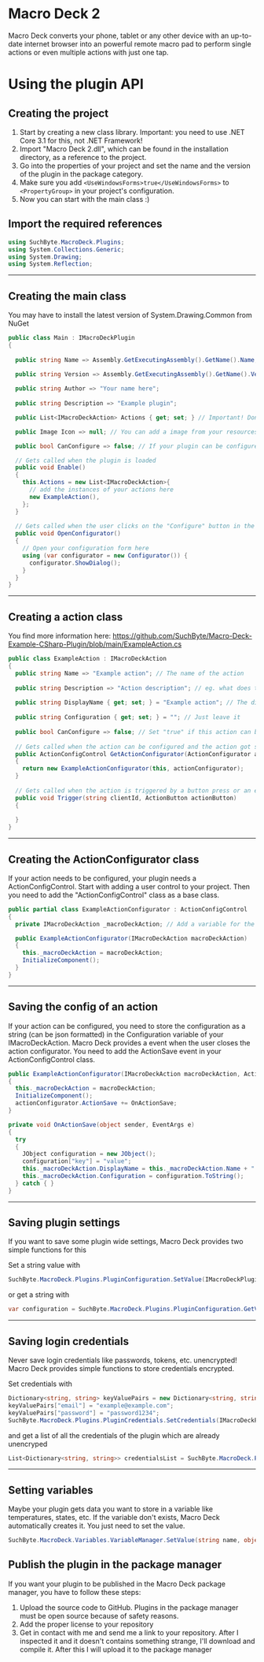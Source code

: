 # Macro Deck 2
Macro Deck converts your phone, tablet or any other device with an up-to-date internet browser into an powerful remote macro pad to perform single actions or even multiple actions with just one tap.

# Using the plugin API
## Creating the project
1. Start by creating a new class library. Important: you need to use .NET Core 3.1 for this, not .NET Framework!
2. Import "Macro Deck 2.dll", which can be found in the installation directory, as a reference to the project.
3. Go into the properties of your project and set the name and the version of the plugin in the package category.
4. Make sure you add `<UseWindowsForms>true</UseWindowsForms>` to `<PropertyGroup>` in your project's configuration.
5. Now you can start with the main class :)

## Import the required references
```c#
using SuchByte.MacroDeck.Plugins;
using System.Collections.Generic;
using System.Drawing;
using System.Reflection;
```
---
## Creating the main class
You may have to install the latest version of System.Drawing.Common from NuGet
```c#
public class Main : IMacroDeckPlugin
{
  
  public string Name => Assembly.GetExecutingAssembly().GetName().Name; // Important! Don't change

  public string Version => Assembly.GetExecutingAssembly().GetName().Version.ToString(); // Important! Don't change
  
  public string Author => "Your name here";
  
  public string Description => "Example plugin";

  public List<IMacroDeckAction> Actions { get; set; } // Important! Don't change

  public Image Icon => null; // You can add a image from your resources here

  public bool CanConfigure => false; // If your plugin can be configured, set to "true". It'll make the "Configure" button appear in the package manager

  // Gets called when the plugin is loaded
  public void Enable()
  {
    this.Actions = new List<IMacroDeckAction>{
      // add the instances of your actions here
      new ExampleAction(),
    };
  }
  
  // Gets called when the user clicks on the "Configure" button in the package manager
  public void OpenConfigurator()
  {
    // Open your configuration form here
    using (var configurator = new Configurator()) {
      configurator.ShowDialog();
    }
  }
}
```
---
## Creating a action class
You find more information here: https://github.com/SuchByte/Macro-Deck-Example-CSharp-Plugin/blob/main/ExampleAction.cs
```c#
public class ExampleAction : IMacroDeckAction
{
  public string Name => "Example action"; // The name of the action
  
  public string Description => "Action description"; // eg. what does this action do?
  
  public string DisplayName { get; set; } = "Example action"; // The display name of the action. Can be changed later based on configuration
  
  public string Configuration { get; set; } = ""; // Just leave it
  
  public bool CanConfigure => false; // Set "true" if this action can be configured. This will make the ActionConfigurator calling GetActionConfigurator();
  
  // Gets called when the action can be configured and the action got selected in the ActionSelector. You need to return a user control with the "ActionConfigControl" class as base class
  public ActionConfigControl GetActionConfigurator(ActionConfigurator actionConfigurator)
  {
    return new ExampleActionConfigurator(this, actionConfigurator);
  }
  
  // Gets called when the action is triggered by a button press or an event
  public void Trigger(string clientId, ActionButton actionButton)
  {
    
  }
}
```
---
## Creating the ActionConfigurator class
If your action needs to be configured, your plugin needs a ActionConfigControl. Start with adding a user control to your project. Then you need to add the "ActionConfigControl" class as a base class.
```c#
public partial class ExampleActionConfigurator : ActionConfigControl
{
  private IMacroDeckAction _macroDeckAction; // Add a variable for the instance of your action to get access to the Configuration etc.

  public ExampleActionConfigurator(IMacroDeckAction macroDeckAction)
  {
    this._macroDeckAction = macroDeckAction;
    InitializeComponent();
  }
}

```
---
## Saving the config of an action
If your action can be configured, you need to store the configuration as a string (can be json formatted) in the Configuration variable of your IMacroDeckAction. Macro Deck provides a event when the user closes the action configurator. You need to add the ActionSave event in your ActionConfigControl class.
```c#
public ExampleActionConfigurator(IMacroDeckAction macroDeckAction, ActionConfigurator actionConfigurator)
{
  this._macroDeckAction = macroDeckAction;
  InitializeComponent();
  actionConfigurator.ActionSave += OnActionSave;
}

private void OnActionSave(object sender, EventArgs e)
{
  try
  {
    JObject configuration = new JObject();
    configuration["key"] = "value";
    this._macroDeckAction.DisplayName = this._macroDeckAction.Name + " -> " + configuration["key"].toString();
    this._macroDeckAction.Configuration = configuration.ToString();
  } catch { }
}
```
---
## Saving plugin settings
If you want to save some plugin wide settings, Macro Deck provides two simple functions for this

Set a string value with
```c#
SuchByte.MacroDeck.Plugins.PluginConfiguration.SetValue(IMacroDeckPlugin plugin, string key, string value);
```
or get a string with
```c#
var configuration = SuchByte.MacroDeck.Plugins.PluginConfiguration.GetValue(IMacroDeckPlugin plugin, string key);
```
---
## Saving login credentials
Never save login credentials like passwords, tokens, etc. unencrypted! Macro Deck provides simple functions to store credentials encrypted.

Set credentials with
```c#
Dictionary<string, string> keyValuePairs = new Dictionary<string, string>();
keyValuePairs["email"] = "example@example.com";
keyValuePairs["password"] = "password1234";
SuchByte.MacroDeck.Plugins.PluginCredentials.SetCredentials(IMacroDeckPlugin plugin, Dictionary<string, string> keyValuePairs);
```
and get a list of all the credentials of the plugin which are already unencryped
```c#
List<Dictionary<string, string>> credentialsList = SuchByte.MacroDeck.Plugins.PluginCredentials.PluginCredentials.GetPluginCredentials(IMacroDeckPlugin plugin);
```
---
## Setting variables
Maybe your plugin gets data you want to store in a variable like temperatures, states, etc. If the variable don't exists, Macro Deck automatically creates it. You just need to set the value.
```c#
SuchByte.MacroDeck.Variables.VariableManager.SetValue(string name, object value, VariableType type, IMacroDeckPlugin plugin, bool save = true); // if your variable changes often, set save to false
```
## Publish the plugin in the package manager
If you want your plugin to be published in the Macro Deck package manager, you have to follow these steps:
1. Upload the source code to GitHub. Plugins in the package manager must be open source because of safety reasons.
2. Add the proper license to your repository
3. Get in contact with me and send me a link to your repository. After I inspected it and it doesn't contains something strange, I'll download and compile it. After this I will upload it to the package manager
